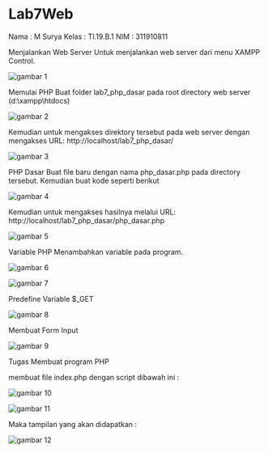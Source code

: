 # Lab7Web

Nama		: M Surya
Kelas 		: TI.19.B.1
NIM		: 311910811

Menjalankan Web Server
Untuk menjalankan web server dari menu XAMPP Control.

![gambar 1](Screenshoot/1.png)

Memulai PHP
Buat folder lab7_php_dasar pada root directory web server (d:\xampp\htdocs)

![gambar 2](Screenshoot/2.png)

Kemudian untuk mengakses direktory tersebut pada web server dengan mengakses URL:
http://localhost/lab7_php_dasar/

![gambar 3](Screenshoot/3.png)

PHP Dasar
Buat file baru dengan nama php_dasar.php pada directory tersebut. Kemudian buat kode seperti berikut

![gambar 4](Screenshoot/4.png)

Kemudian untuk mengakses hasilnya melalui URL:
http://localhost/lab7_php_dasar/php_dasar.php

![gambar 5](Screenshoot/5.png)

Variable PHP
Menambahkan variable pada program.

![gambar 6](Screenshoot/6.png)

![gambar 7](Screenshoot/7.png)

Predefine Variable $_GET

![gambar 8](Screenshoot/8.png)

Membuat Form Input

![gambar 9](Screenshoot/9.png)

Tugas Membuat program PHP

membuat file index.php dengan script dibawah ini :

![gambar 10](Screenshoot/10.png)

![gambar 11](Screenshoot/11.png)

Maka tampilan yang akan didapatkan :

![gambar 12](Screenshoot/12.png)